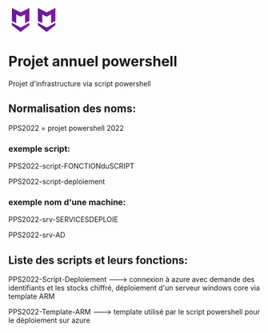 ![alt text](https://github.com/adam-p/markdown-here/raw/master/src/common/images/icon48.png "Logo Title Text 1")
![alt text](https://github.com/adam-p/markdown-here/raw/master/src/common/images/icon48.png "Logo Title Text 1")

# Projet annuel powershell

Projet d'infrastructure via script powershell

## Normalisation des noms:

 PPS2022 = projet powershell 2022

### exemple script:

 PPS2022-script-FONCTIONduSCRIPT
 
 PPS2022-script-deploiement
 

### exemple nom d'une machine:

 PPS2022-srv-SERVICESDEPLOIE
 
 PPS2022-srv-AD

## Liste des scripts et leurs fonctions:

 PPS2022-Script-Deploiement  ---> connexion à azure avec demande des identifiants et les stocks chiffré, déploiement d'un serveur windows core via template ARM

 PPS2022-Template-ARM ---> template utilisé par le script powershell pour le déploiement sur azure
